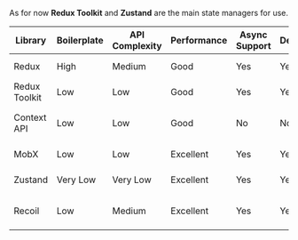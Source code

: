 As for now **Redux Toolkit** and **Zustand** are the main state managers for use.

| Library       | Boilerplate | API Complexity | Performance | Async Support | DevTools | Best For                        |
| ------------- | ----------- | -------------- | ----------- | ------------- | -------- | ------------------------------- |
| Redux         | High        | Medium         | Good        | Yes           | Yes      | Large, complex apps             |
| Redux Toolkit | Low         | Low            | Good        | Yes           | Yes      | Most Redux use cases            |
| Context API   | Low         | Low            | Good        | No            | No       | Simple, small-scale state       |
| MobX          | Low         | Low            | Excellent   | Yes           | Yes      | Reactive, flexible state        |
| Zustand       | Very Low    | Very Low       | Excellent   | Yes           | Yes      | Simple, fast, scalable state    |
| Recoil        | Low         | Medium         | Excellent   | Yes           | Yes      | Complex state with dependencies |
